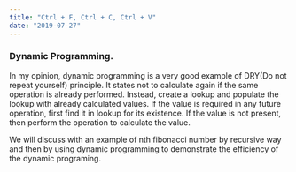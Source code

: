 ```yaml
---
title: "Ctrl + F, Ctrl + C, Ctrl + V"
date: "2019-07-27"
---
```


### Dynamic Programming.

In my opinion, dynamic programming is a very good example of DRY(Do not repeat yourself) principle. It states not to calculate again if the same operation is already performed. Instead, create a lookup and populate the lookup with already calculated values. If the value is required in any future operation, first find it in lookup for its existence. If the value is not present, then perform the operation to calculate the value.

We will discuss with an example of nth fibonacci number by recursive way and then by using dynamic programming to demonstrate the efficiency of the dynamic programing. 